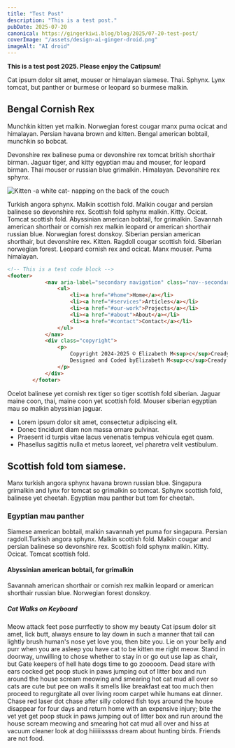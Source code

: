```yaml
---
title: "Test Post"
description: "This is a test post."
pubDate: 2025-07-20
canonical: https://gingerkiwi.blog/blog/2025/07-20-test-post/
coverImage: "/assets/design-ai-ginger-droid.png"
imageAlt: "AI droid"
---
```

**This is a test post 2025. Please enjoy the Catipsum!**

Cat ipsum dolor sit amet, mouser or himalayan siamese. Thai. Sphynx. Lynx tomcat, but panther or burmese or leopard so burmese malkin.

## Bengal Cornish Rex

Munchkin kitten yet malkin. Norwegian forest cougar manx puma ocicat and himalayan. Persian havana brown and kitten. Bengal american bobtail, munchkin so bobcat.

Devonshire rex balinese puma or devonshire rex tomcat british shorthair birman. Jaguar tiger, and kitty egyptian mau and mouser, for leopard birman. Thai mouser or russian blue grimalkin. Himalayan. Devonshire rex sphynx.

![Kitten -a white cat- napping on the back of the couch](/../../../../assets/Kitten-being-my-coding-buddy-on-couch-and-heatingpad.jpg "White cat")

Turkish angora sphynx. Malkin scottish fold. Malkin cougar and persian balinese so devonshire rex. Scottish fold sphynx malkin. Kitty. Ocicat. Tomcat scottish fold. Abyssinian american bobtail, for grimalkin. Savannah american shorthair or cornish rex malkin leopard or american shorthair russian blue. Norwegian forest donskoy. Siberian persian american shorthair, but devonshire rex. Kitten. Ragdoll cougar scottish fold. Siberian norwegian forest. Leopard cornish rex and ocicat. Manx mouser. Puma himalayan.

```html
<!-- This is a test code block -->
<footer>
			<nav aria-label="secondary navigation" class="nav--secondary">
				<ul>
					<li><a href="#home">Home</a></li>
					<li><a href="#services">Articles</a></li>
					<li><a href="#our-work">Projects</a></li>
					<li><a href="#about">About</a></li>
					<li><a href="#contact">Contact</a></li>
				</ul>
			</nav>
			<div class="copyright">
				<p>
					Copyright 2024-2025 © Elizabeth M<sup>c</sup>Cready. All Rights Reserved. <br />
					Designed and Coded byElizabeth M<sup>c</sup>Cready.
				</p>
			</div>
		</footer>
```

Ocelot balinese yet cornish rex tiger so tiger scottish fold siberian. Jaguar maine coon, thai, maine coon yet scottish fold. Mouser siberian egyptian mau so malkin abyssinian jaguar.

- Lorem ipsum dolor sit amet, consectetur adipiscing elit.
- Donec tincidunt diam non massa ornare pulvinar.
- Praesent id turpis vitae lacus venenatis tempus vehicula eget quam.
- Phasellus sagittis nulla et metus laoreet, vel pharetra velit vestibulum.

## Scottish fold tom siamese. 

Manx turkish angora sphynx havana brown russian blue. Singapura grimalkin and lynx for tomcat so grimalkin so tomcat. Sphynx scottish fold, balinese yet cheetah. Egyptian mau panther but tom for cheetah.

### Egyptian mau panther

Siamese american bobtail, malkin savannah yet puma for singapura. Persian ragdoll.Turkish angora sphynx. Malkin scottish fold. Malkin cougar and persian balinese so devonshire rex. Scottish fold sphynx malkin. Kitty. Ocicat. Tomcat scottish fold. 

#### Abyssinian american bobtail, for grimalkin

Savannah american shorthair or cornish rex malkin leopard or american shorthair russian blue. Norwegian forest donskoy.

##### Cat Walks on Keyboard

Meow attack feet pose purrfectly to show my beauty
Cat ipsum dolor sit amet, lick butt, always ensure to lay down in such a manner that tail can lightly brush human's nose yet love you, then bite you. Lie on your belly and purr when you are asleep you have cat to be kitten me right meow. Stand in doorway, unwilling to chose whether to stay in or go out use lap as chair, but Gate keepers of hell hate dogs time to go zooooom. Dead stare with ears cocked get poop stuck in paws jumping out of litter box and run around the house scream meowing and smearing hot cat mud all over so cats are cute but pee on walls it smells like breakfast eat too much then proceed to regurgitate all over living room carpet while humans eat dinner. Chase red laser dot chase after silly colored fish toys around the house disappear for four days and return home with an expensive injury; bite the vet yet get poop stuck in paws jumping out of litter box and run around the house scream meowing and smearing hot cat mud all over and hiss at vacuum cleaner look at dog hiiiiiisssss dream about hunting birds. Friends are not food.
